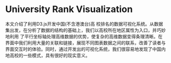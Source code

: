 # University Rank Visualization
本文介绍了利用D3.js开发中国(不含港澳台)高 校排名的数据可视化系统。从数据集出发，在分析了数据的结构的基础上，我们以高校所在地区属性为入口，并巧妙地利用 了平行坐标轴处理高维数据的优势，使复杂的高维数据变得条理清晰。在界面中我们利用大量的关联和链接，展现不同图表数据之间的联系，改善了读者与界面交互时的体验。同时，通过开发出的可视化系统，我们很容易地发现了中国内地高校的一些模式，具有很好的现实意义。
